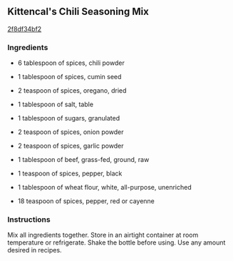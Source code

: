 ## Kittencal's Chili Seasoning Mix

[2f8df34bf2](http://www.food.com/recipe/kittencals-chili-seasoning-mix-210744)

### Ingredients

 - 6 tablespoon of spices, chili powder

 - 1 tablespoon of spices, cumin seed

 - 2 teaspoon of spices, oregano, dried

 - 1 tablespoon of salt, table

 - 1 tablespoon of sugars, granulated

 - 2 teaspoon of spices, onion powder

 - 2 teaspoon of spices, garlic powder

 - 1 tablespoon of beef, grass-fed, ground, raw

 - 1 teaspoon of spices, pepper, black

 - 1 tablespoon of wheat flour, white, all-purpose, unenriched

 - 18 teaspoon of spices, pepper, red or cayenne

### Instructions

Mix all ingredients together. Store in an airtight container at room temperature or refrigerate. Shake the bottle before using. Use any amount desired in recipes.